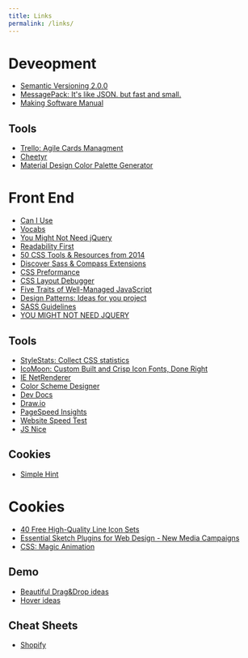 ```yaml
---
title: Links
permalink: /links/
---
```


Deveopment
==========
- [Semantic Versioning 2.0.0](http://semver.org/)
- [MessagePack: It's like JSON. but fast and small.](http://msgpack.org/)
- [Making Software Manual](https://www.gov.uk/service-manual/making-software)

Tools
-----
- [Trello: Agile Cards Managment](https://trello.com/)
- [Cheetyr](http://www.cheetyr.com/)
- [Material Design Color Palette Generator](http://www.materialpalette.com/)


Front End
=========
- [Can I Use](http://caniuse.com)
- [Vocabs](http://apps.workflower.fi/vocabs/)
- [You Might Not Need jQuery](http://youmightnotneedjquery.com/)
- [Readability First](http://webdesign.tutsplus.com/articles/a-readability-first-approach-to-media-queries-and-layout--cms-19419)
- [50 CSS Tools & Resources from 2014](http://speckyboy.com/2014/12/11/50-css-tools-resources-2014/)
- [Discover Sass & Compass Extensions](http://www.sache.in)
- [CSS Preformance](http://csstriggers.com)
- [CSS Layout Debugger](https://gist.github.com/addyosmani/fd3999ea7fce242756b1)
- [Five Traits of Well-Managed JavaScript](http://www.ifwe.co/blog/posts/five-traits-of-well-managed-javascript/)
- [Design Patterns: Ideas for you project](http://codepen.io/patterns/)
- [SASS Guidelines](http://sass-guidelin.es/)
- [YOU MIGHT NOT NEED JQUERY](http://youmightnotneedjquery.com/)

Tools
-----
- [StyleStats: Collect CSS statistics](http://www.stylestats.org)
- [IcoMoon: Custom Built and Crisp Icon Fonts, Done Right](http://icomoon.io/app/)
- [IE NetRenderer](http://netrenderer.com/)
- [Color Scheme Designer](http://colorschemedesigner.com/)
- [Dev Docs](http://devdocs.io/)
- [Draw.io](https://www.draw.io/)
- [PageSpeed Insights](http://developers.google.com/speed/pagespeed/insights/)
- [Website Speed Test](http://tools.pingdom.com/fpt/)
- [JS Nice](http://jsnice.org/)

Cookies
-------

- [Simple Hint](http://catc.github.io/simple-hint/)


Cookies
=======
- [40 Free High-Quality Line Icon Sets](http://designinstruct.com/roundups/line-icons-free/)
- [Essential Sketch Plugins for Web Design - New Media Campaigns](http://www.newmediacampaigns.com/blog/essential-sketch-plugins-for-web-design)
- [CSS: Magic Animation](http://www.minimamente.com/example/magic_animations/)

Demo
----
- [Beautiful Drag&Drop ideas](http://tympanus.net/Development/DragDropInteractions/index.html)
- [Hover ideas](http://ianlunn.github.io/Hover/)


Cheat Sheets
-----
 - [Shopify](http://cheat.markdunkley.com)


<!-- Show favicons -->
<script src="//ajax.googleapis.com/ajax/libs/jquery/2.1.1/jquery.min.js"></script>
<script>
    $("a[href^='http']").each(function() {
        $(this).css({
            "background": "url(http://"+this.href.match(/:\/\/(.[^/]+)/)[1]+"/favicon.ico) left center no-repeat",
            "background-size": "1em 1em",
            "padding-left": "1.2em"
        });
    });
</script>
